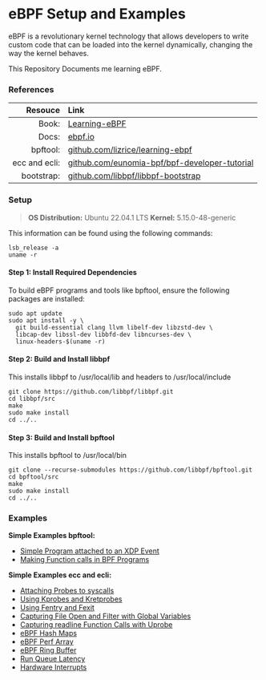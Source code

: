 # eBPF Setup and Examples
eBPF is a revolutionary kernel technology that allows developers to write custom code that can be loaded into the kernel dynamically, changing the way the kernel behaves.

This Repository Documents me learning eBPF.
### References
|Resouce|Link|
|---:|:---|
| Book:   | [Learning-eBPF](https://cilium.isovalent.com/hubfs/Learning-eBPF%20-%20Full%20book.pdf)  |
| Docs: |[ebpf.io](https://ebpf.io/what-is-ebpf/) |
| bpftool: | [github.com/lizrice/learning-ebpf](https://github.com/lizrice/learning-ebpf)  | 
| ecc and ecli: | [github.com/eunomia-bpf/bpf-developer-tutorial](https://github.com/eunomia-bpf/bpf-developer-tutorial)  | 
| bootstrap: | [github.com/libbpf/libbpf-bootstrap](https://github.com/libbpf/libbpf-bootstrap)  | 


### Setup

>**OS Distribution:** Ubuntu 22.04.1 LTS
>**Kernel:** 5.15.0-48-generic

This information can be found using the following commands:
```
lsb_release -a
uname -r
```

#### Step 1: Install Required Dependencies
To build eBPF programs and tools like bpftool, ensure the following packages are installed:
```
sudo apt update
sudo apt install -y \
  git build-essential clang llvm libelf-dev libzstd-dev \
  libcap-dev libssl-dev libbfd-dev libncurses-dev \
  linux-headers-$(uname -r)
```
#### Step 2: Build and Install libbpf
This installs libbpf to /usr/local/lib and headers to /usr/local/include
```
git clone https://github.com/libbpf/libbpf.git
cd libbpf/src
make
sudo make install
cd ../..
```
#### Step 3: Build and Install bpftool
This installs bpftool to /usr/local/bin
```
git clone --recurse-submodules https://github.com/libbpf/bpftool.git
cd bpftool/src
make
sudo make install
cd ../..
```
### Examples
**Simple Examples bpftool:**
- [Simple Program attached to an XDP Event](https://github.com/mrigakshipandey/eBPF/blob/master/01_XDP_Event/README.md)
- [Making Function calls in BPF Programs](https://github.com/mrigakshipandey/eBPF/blob/master/02_BPF_Func_Call/README.md)

**Simple Examples ecc and ecli:**
- [Attaching Probes to syscalls](https://github.com/mrigakshipandey/eBPF/blob/master/03_Syscall/README.md)
- [Using Kprobes and Kretprobes](https://github.com/mrigakshipandey/eBPF/blob/master/04_Kprobes/README.md)
- [Using Fentry and Fexit](https://github.com/mrigakshipandey/eBPF/blob/master/05_Fentry/README.md)
- [Capturing File Open and Filter with Global Variables](https://github.com/mrigakshipandey/eBPF/blob/master/06_Open_Snoop/README.md)
- [Capturing readline Function Calls with Uprobe](https://github.com/mrigakshipandey/eBPF/blob/master/07_Uprobe/README.md)
- [eBPF Hash Maps](https://github.com/mrigakshipandey/eBPF/blob/master/08_Hash_Maps/README.md)
- [eBPF Perf Array](https://github.com/mrigakshipandey/eBPF/blob/master/09_Pref_Array/README.md)
- [eBPF Ring Buffer](https://github.com/mrigakshipandey/eBPF/blob/master/10_Ring_Buffer/README.md)
- [Run Queue Latency](https://github.com/mrigakshipandey/eBPF/blob/master/11_Runqlat/README.md)
- [Hardware Interrupts](https://github.com/mrigakshipandey/eBPF/blob/master/12_Interrupts/README.md)